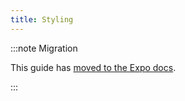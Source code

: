 ```yaml
---
title: Styling
---
```


:::note Migration

This guide has [moved to the Expo docs](https://docs.expo.dev/versions/v49.0.0/config/metro/#css).

:::
